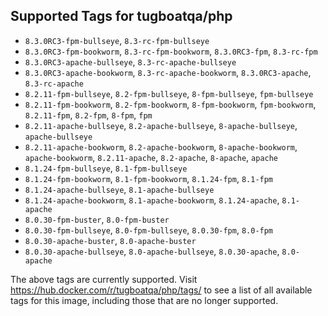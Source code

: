 ## Supported Tags for tugboatqa/php

* `8.3.0RC3-fpm-bullseye`, `8.3-rc-fpm-bullseye`
* `8.3.0RC3-fpm-bookworm`, `8.3-rc-fpm-bookworm`, `8.3.0RC3-fpm`, `8.3-rc-fpm`
* `8.3.0RC3-apache-bullseye`, `8.3-rc-apache-bullseye`
* `8.3.0RC3-apache-bookworm`, `8.3-rc-apache-bookworm`, `8.3.0RC3-apache`, `8.3-rc-apache`
* `8.2.11-fpm-bullseye`, `8.2-fpm-bullseye`, `8-fpm-bullseye`, `fpm-bullseye`
* `8.2.11-fpm-bookworm`, `8.2-fpm-bookworm`, `8-fpm-bookworm`, `fpm-bookworm`, `8.2.11-fpm`, `8.2-fpm`, `8-fpm`, `fpm`
* `8.2.11-apache-bullseye`, `8.2-apache-bullseye`, `8-apache-bullseye`, `apache-bullseye`
* `8.2.11-apache-bookworm`, `8.2-apache-bookworm`, `8-apache-bookworm`, `apache-bookworm`, `8.2.11-apache`, `8.2-apache`, `8-apache`, `apache`
* `8.1.24-fpm-bullseye`, `8.1-fpm-bullseye`
* `8.1.24-fpm-bookworm`, `8.1-fpm-bookworm`, `8.1.24-fpm`, `8.1-fpm`
* `8.1.24-apache-bullseye`, `8.1-apache-bullseye`
* `8.1.24-apache-bookworm`, `8.1-apache-bookworm`, `8.1.24-apache`, `8.1-apache`
* `8.0.30-fpm-buster`, `8.0-fpm-buster`
* `8.0.30-fpm-bullseye`, `8.0-fpm-bullseye`, `8.0.30-fpm`, `8.0-fpm`
* `8.0.30-apache-buster`, `8.0-apache-buster`
* `8.0.30-apache-bullseye`, `8.0-apache-bullseye`, `8.0.30-apache`, `8.0-apache`

The above tags are currently supported. Visit https://hub.docker.com/r/tugboatqa/php/tags/ to see a list of all available tags for this image, including those that are no longer supported.
